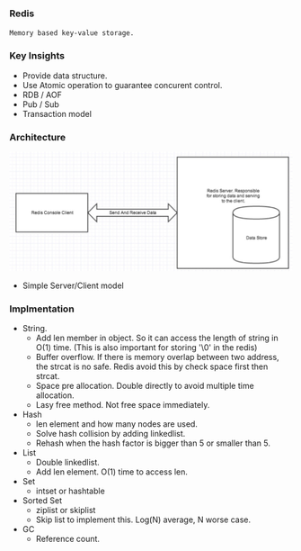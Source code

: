 ### Redis 
    Memory based key-value storage.

### Key Insights
- Provide data structure. 
- Use Atomic operation to guarantee concurent control.
- RDB / AOF
- Pub / Sub
- Transaction model

### Architecture
![Docker](/images/redis.jpg)
- Simple Server/Client model

### Implmentation 
- String. 
    - Add len member in object. So it can access the length of string in O(1) time. (This is also important for storing '\0' in the redis)
    - Buffer overflow. If there is memory overlap between two address, the strcat is no safe. Redis avoid this by check space first then strcat.
    - Space pre allocation. Double directly to avoid multiple time allocation.
    - Lasy free method. Not free space immediately.
- Hash
    - len element and how many nodes are used.
    - Solve hash collision by adding linkedlist.
    - Rehash when the hash factor is bigger than 5 or smaller than 5.
- List
    - Double linkedlist.
    - Add len element. O(1) time to access len.
- Set
    - intset or hashtable
- Sorted Set
    - ziplist or skiplist
    - Skip list to implement this. Log(N) average, N worse case.
- GC
    - Reference count. 
